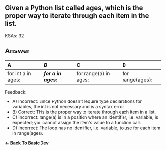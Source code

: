 ## Given a Python list called ages, which is the proper way to iterate through each item in the list.

KSAs: 32

## Answer
| A | ***B*** | C | D |
| :--- | :--- | :--- | :--- |
| for int a in ages: | ***for a in ages:*** | for range(a) in ages: | for range(ages): |


Feedback:

- A) Incorrect: Since Python doesn't require type declarations for variables, the int is not necessary and is a syntax error.
- B) Correct: This is the proper way to iterate through each item in a list.
- C) Incorrect: range(a) is in a position where an identifier, i.e. variable, is expected; you cannot assign the item's value to a function call.
- D) Incorrect: The loop has no identifier, i.e. variable, to use for each item in range(ages).

[**<- Back To Basic Dev**](../../../Basic_Dev.md)

